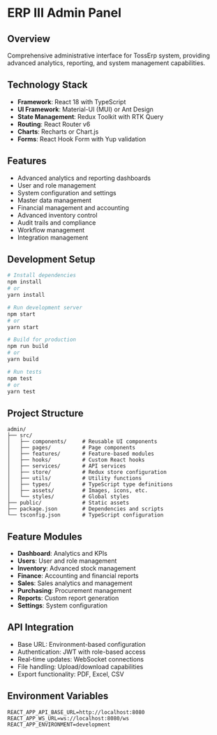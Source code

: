 # ERP III Admin Panel

## Overview
Comprehensive administrative interface for TossErp system, providing advanced analytics, reporting, and system management capabilities.

## Technology Stack
- **Framework**: React 18 with TypeScript
- **UI Framework**: Material-UI (MUI) or Ant Design
- **State Management**: Redux Toolkit with RTK Query
- **Routing**: React Router v6
- **Charts**: Recharts or Chart.js
- **Forms**: React Hook Form with Yup validation

## Features
- Advanced analytics and reporting dashboards
- User and role management
- System configuration and settings
- Master data management
- Financial management and accounting
- Advanced inventory control
- Audit trails and compliance
- Workflow management
- Integration management

## Development Setup
```bash
# Install dependencies
npm install
# or
yarn install

# Run development server
npm start
# or
yarn start

# Build for production
npm run build
# or
yarn build

# Run tests
npm test
# or
yarn test
```

## Project Structure
```
admin/
├── src/
│   ├── components/     # Reusable UI components
│   ├── pages/          # Page components
│   ├── features/       # Feature-based modules
│   ├── hooks/          # Custom React hooks
│   ├── services/       # API services
│   ├── store/          # Redux store configuration
│   ├── utils/          # Utility functions
│   ├── types/          # TypeScript type definitions
│   ├── assets/         # Images, icons, etc.
│   └── styles/         # Global styles
├── public/             # Static assets
├── package.json        # Dependencies and scripts
└── tsconfig.json       # TypeScript configuration
```

## Feature Modules
- **Dashboard**: Analytics and KPIs
- **Users**: User and role management
- **Inventory**: Advanced stock management
- **Finance**: Accounting and financial reports
- **Sales**: Sales analytics and management
- **Purchasing**: Procurement management
- **Reports**: Custom report generation
- **Settings**: System configuration

## API Integration
- Base URL: Environment-based configuration
- Authentication: JWT with role-based access
- Real-time updates: WebSocket connections
- File handling: Upload/download capabilities
- Export functionality: PDF, Excel, CSV

## Environment Variables
```env
REACT_APP_API_BASE_URL=http://localhost:8080
REACT_APP_WS_URL=ws://localhost:8080/ws
REACT_APP_ENVIRONMENT=development
```
